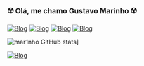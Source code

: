 

### ☢️ Olá, me chamo Gustavo Marinho ☢️

[![Blog](https://img.shields.io/badge/HTML5-E34F26?style=for-the-badge&logo=html5&logoColor=white)](badge) [![Blog](https://img.shields.io/badge/CSS3-1572B6?style=for-the-badge&logo=css3&logoColor=white)](badge) [![Blog](https://img.shields.io/badge/JavaScript-323330?style=for-the-badge&logo=javascript&logoColor=F7DF1E)](badge) [![Blog](https://img.shields.io/badge/Node.js-43853D?style=for-the-badge&logo=node.js&logoColor=white)](badge)

![mar1nho GitHub stats](https://github-readme-stats.vercel.app/api/top-langs/?username=mar1nho&theme=blue-green)]

[![Blog]()](badge)
